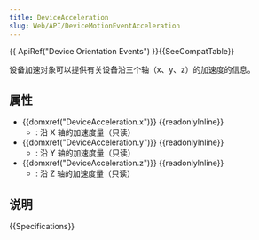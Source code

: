 ```yaml
---
title: DeviceAcceleration
slug: Web/API/DeviceMotionEventAcceleration
---
```


{{ ApiRef("Device Orientation Events") }}{{SeeCompatTable}}

设备加速对象可以提供有关设备沿三个轴（x、y、z）的加速度的信息。

## 属性

- {{domxref("DeviceAcceleration.x")}} {{readonlyInline}}
  - : 沿 X 轴的加速度量（只读）
- {{domxref("DeviceAcceleration.y")}} {{readonlyInline}}
  - : 沿 Y 轴的加速度量（只读）
- {{domxref("DeviceAcceleration.z")}} {{readonlyInline}}
  - : 沿 Z 轴的加速度量（只读）

## 说明

{{Specifications}}
